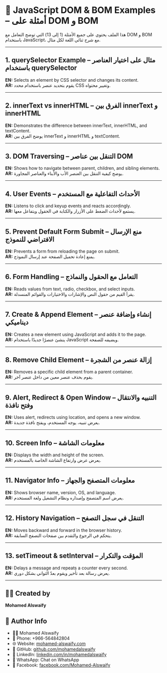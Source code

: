 # 📘 JavaScript DOM & BOM Examples – أمثلة على DOM و BOM

هذا الملف يحتوي على جميع الأمثلة (1 إلى 13) التي توضح التعامل مع DOM و BOM باستخدام JavaScript، مع شرح ثنائي اللغة لكل مثال.

---

## 1. querySelector Example – مثال على اختيار العناصر باستخدام querySelector

**EN:** Selects an element by CSS selector and changes its content.  
**AR:** يقوم بتحديد عنصر باستخدام محدد CSS وتغيير محتواه.

---

## 2. innerText vs innerHTML – الفرق بين innerText و innerHTML

**EN:** Demonstrates the difference between innerText, innerHTML, and textContent.  
**AR:** يوضح الفرق بين innerText و innerHTML و textContent.

---

## 3. DOM Traversing – التنقل بين عناصر DOM

**EN:** Shows how to navigate between parent, children, and sibling elements.  
**AR:** يوضح كيفية التنقل بين العنصر الأب والأبناء والعناصر المجاورة.

---

## 4. User Events – الأحداث التفاعلية مع المستخدم

**EN:** Listens to click and keyup events and reacts accordingly.  
**AR:** يستمع لأحداث الضغط على الأزرار والكتابة في الحقول ويتفاعل معها.

---

## 5. Prevent Default Form Submit – منع الإرسال الافتراضي للنموذج

**EN:** Prevents a form from reloading the page on submit.  
**AR:** يمنع إعادة تحميل الصفحة عند إرسال النموذج.

---

## 6. Form Handling – التعامل مع الحقول والنماذج

**EN:** Reads values from text, radio, checkbox, and select inputs.  
**AR:** يقرأ القيم من حقول النص والإشارات والاختيارات والقوائم المنسدلة.

---

## 7. Create & Append Element – إنشاء وإضافة عنصر ديناميكي

**EN:** Creates a new element using JavaScript and adds it to the page.  
**AR:** ينشئ عنصرًا جديدًا باستخدام JavaScript ويضيفه للصفحة.

---

## 8. Remove Child Element – إزالة عنصر من الشجرة

**EN:** Removes a specific child element from a parent container.  
**AR:** يقوم بحذف عنصر معين من داخل عنصر آخر.

---

## 9. Alert, Redirect & Open Window – التنبيه والانتقال وفتح نافذة

**EN:** Uses alert, redirects using location, and opens a new window.  
**AR:** يعرض تنبيه، يوجه المستخدم، ويفتح نافذة جديدة.

---

## 10. Screen Info – معلومات الشاشة

**EN:** Displays the width and height of the screen.  
**AR:** يعرض عرض وارتفاع الشاشة الخاصة بالمستخدم.

---

## 11. Navigator Info – معلومات المتصفح والجهاز

**EN:** Shows browser name, version, OS, and language.  
**AR:** يعرض اسم المتصفح وإصداره ونظام التشغيل ولغة المستخدم.

---

## 12. History Navigation – التنقل في سجل التصفح

**EN:** Moves backward and forward in the browser history.  
**AR:** يتحكم في الرجوع والتقدم بين صفحات التصفح السابقة.

---

## 13. setTimeout & setInterval – المؤقت والتكرار

**EN:** Delays a message and repeats a counter every second.  
**AR:** يعرض رسالة بعد تأخير ويقوم بعدّ الثواني بشكل دوري.

---


## 👨‍💻 Created by
**Mohamed Alswaify**

## 👤 Author Info
- 👨‍🏫 Mohamed Alswaify
- 📱 Phone: +966-564842804
- 🌐 Website: [mohamed-alswaify.com](https://mohamed-alswaify.com)
- 🔗 GitHub: [github.com/mohamedalswaify](https://github.com/mohamedalswaify)
- 💼 LinkedIn: [linkedin.com/in/mohamedalswaify](https://linkedin.com/in/mohamedalswaify)
- 💬 WhatsApp: Chat on WhatsApp
- 📘 Facebook: [facebook.com/Mohamed-Alswaify](https://facebook.com/Mohamed-Alswaify)
